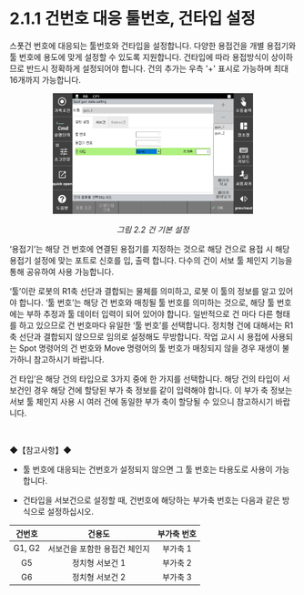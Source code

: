 ﻿# 2.1.1 건번호 대응 툴번호, 건타입 설정

스폿건 번호에 대응되는 툴번호와 건타입을 설정합니다. 다양한 용접건을 개별 용접기와 툴 번호에 용도에 맞게 설정할 수 있도록 지원합니다. 건타입에 따라 용접방식이 상이하므로 반드시 정확하게 설정되어야 합니다. 건의 추가는 우측 '+' 표시로 가능하며 최대 16개까지 가능합니다.


<p align="center">
 <img src="../../_assets/image_31.png" width="70%"></img>
 <em><p align="center">그림 2.2 건 기본 설정</p></em>
</p>


‘용접기’는 해당 건 번호에 연결된 용접기를 지정하는 것으로 해당 건으로 용접 시 해당 용접기 설정에 맞는 포트로 신호를 입, 출력 합니다. 다수의 건이 서보 툴 체인지 기능을 통해 공유하여 사용 가능합니다. 

‘툴’이란 로봇의 R1축 선단과 결합되는 물체를 의미하고, 로봇 이 툴의 정보를 알고 있어야 합니다. ‘툴 번호’는 해당 건 번호와 매칭될 툴 번호를 의미하는 것으로, 해당 툴 번호에는 부하 추정과 툴 데이터 입력이 되어 있어야 합니다. 일반적으로 건 마다 다른 형태를 하고 있으므로 건 번호마다 유일한 ‘툴 번호’를 선택합니다. 정치형 건에 대해서는 R1축 선단과 결합되지 않으므로 임의로 설정해도 무방합니다. 작업 교시 시 용접에 사용되는 Spot 명령어의 건 번호와 Move 명령어의 툴 번호가 매칭되지 않을 경우 재생이 불가하니 참고하시기 바랍니다.

건 타입’은 해당 건의 타입으로 3가지 중에 한 가지를 선택합니다. 해당 건의 타입이 서보건인 경우 해당 건에 할당된 부가 축 정보를 같이 입력해야 합니다. 이 부가 축 정보는 서보 툴 체인지 사용 시 여러 건에 동일한 부가 축이 할당될 수 있으니 참고하시기 바랍니다.

</br>

◆【참고사항】◆ 

-	툴 번호에 대응되는 건번호가 설정되지 않으면 그 툴 번호는 타용도로 사용이 가능합니다.

-	건타입을 서보건으로 설정할 때, 건번호에 해당하는 부가축 번호는 다음과 같은 방식으로 설정하십시오.

<center>

|건번호	|건용도|	부가축 번호|
|:---:|:---:|:---:|
|G1, G2|	서보건을 포함한 용접건 체인지|	부가축 1|
|G5|	정치형 서보건 1|	부가축 2|
|G6|	정치형 서보건 2|	부가축 3|

</center>